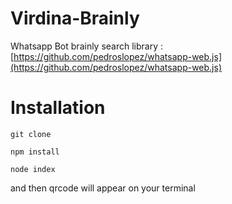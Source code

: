 # Virdina-Brainly
Whatsapp Bot brainly search
library : [https://github.com/pedroslopez/whatsapp-web.js](https://github.com/pedroslopez/whatsapp-web.js)
# Installation 
`git clone`

`npm install`

`node index`

and then qrcode will appear on your terminal
